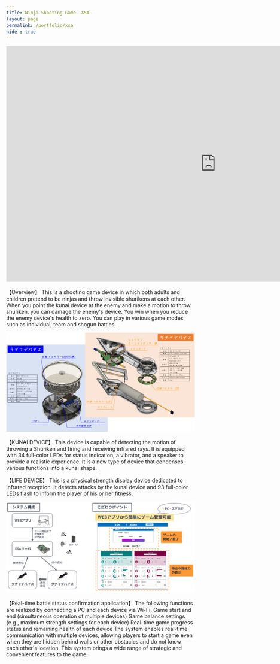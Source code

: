 ```yaml
---
title: Ninja Shooting Game -XSA-
layout: page
permalink: /portfolio/xsa
hide : true
---
```


<iframe width="1120" height="630" src="https://www.youtube.com/embed/tHYvxFTPyQs?si=kwk94GOrfBximGW5" title="YouTube video player" frameborder="0" allow="accelerometer; autoplay; clipboard-write; encrypted-media; gyroscope; picture-in-picture; web-share" allowfullscreen></iframe>

【Overview】
This is a shooting game device in which both adults and children pretend to be ninjas and throw invisible shurikens at each other. When you point the kunai device at the enemy and make a motion to throw shuriken, you can damage the enemy's device. You win when you reduce the enemy device's health to zero. You can play in various game modes such as individual, team and shogun battles.


![Alt text](image/device.png)

【KUNAI DEVICE】
This device is capable of detecting the motion of throwing a Shuriken and firing and receiving infrared rays.
It is equipped with 34 full-color LEDs for status indication, a vibrator, and a speaker to provide a realistic experience.
It is a new type of device that condenses various functions into a kunai shape.

【LIFE DEVICE】
This is a physical strength display device dedicated to infrared reception.
It detects attacks by the kunai device and 93 full-color LEDs flash to inform the player of his or her fitness.


![](image/apli.png)

【Real-time battle status confirmation application】
The following functions are realized by connecting a PC and each device via Wi-Fi.
Game start and end (simultaneous operation of multiple devices)
Game balance settings (e.g., maximum strength settings for each device)
Real-time game progress status and remaining health of each device
The system enables real-time communication with multiple devices, allowing players to start a game even when they are hidden behind walls or other obstacles and do not know each other's location.
This system brings a wide range of strategic and convenient features to the game.

